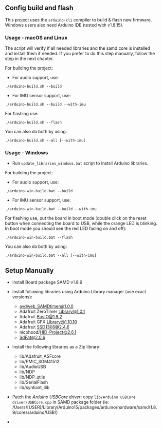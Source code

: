 ## Config build and flash

This project uses the `arduino-cli` compiler to build & flash new firmware. Windows users also need Arduino IDE (tested with v1.8.15).


### Usage - macOS and Linux

The script will verify if all needed libraries and the samd core is installed and install them if needed. If you prefer to do this 
step manually, follow the step in the next chapter.

For building the project:

* For audio support, use:
```
./arduino-build.sh --build
```

* For IMU sensor support, use:
```
./arduino-build.sh --build --with-imu
```


For flashing use:

```
./arduino-build.sh --flash
```


You can also do both by using:
```
./arduino-build.sh --all [--with-imu]
```


### Usage - Windows

* Run `update_libraries_windows.bat` script to install Arduino libraries.

For building the project:

* For audio support, use:
```
./arduino-win-build.bat --build
```

* For IMU sensor support, use:
```
./arduino-win-build.bat --build --with-imu
```


For flashing use, put the board in boot mode (double click on the reset button when connecting the board to USB, while the orange LED is blinking. In boot mode you should see the red LED fading on and off):

```
./arduino-win-build.bat --flash
```


You can also do both by using:
```
./arduino-win-build.bat --all [--with-imu]
```

## Setup Manually

* Install Board package SAMD v1.8.9

* Install following libraries using Arduino Library manager (use exact versions):
    * avdweb_SAMDtimer@1.0.0
    * Adafruit ZeroTimer Library@1.0.1
    * Adafruit BusIO@1.8.2
    * Adafruit GFX Library@1.10.10
    * Adafruit SSD1306@2.4.6
    * nicohood/HID-Project@2.6.1
    * SdFat@2.0.6

* Install the following libraries as a Zip library:
    * lib/Adafruit_ASFcore
    * lib/PMIC_SGM41512
    * lib/AudioUSB
    * lib/NDP
    * lib/NDP_utils
    * lib/SerialFlash
    * lib/syntiant_ilib

* Patch the _Arduino USBCore driver_: copy `lib/Arduino USBCore driver/USBCore.cpp` in SAMD package folder (ie: /Users/[USER]/Library/Arduino15/packages/arduino/hardware/samd/1.8.9/cores/arduino/USB/)
* 

